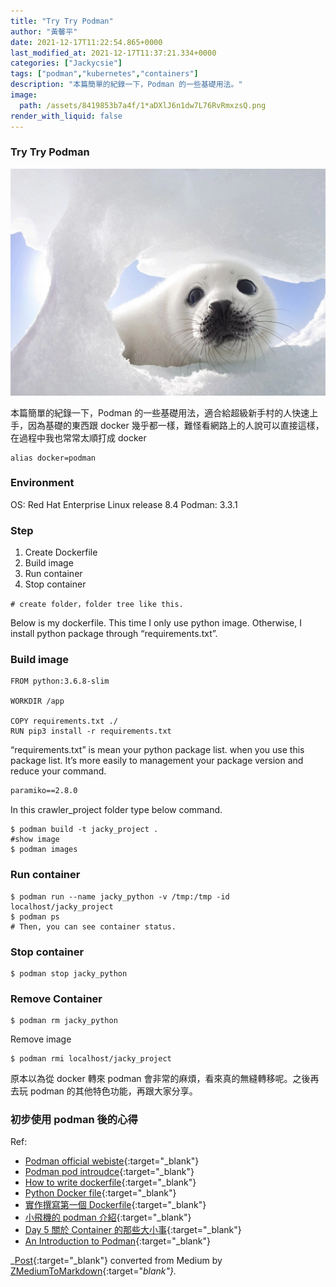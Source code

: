```yaml
---
title: "Try Try Podman"
author: "黃馨平"
date: 2021-12-17T11:22:54.865+0000
last_modified_at: 2021-12-17T11:37:21.334+0000
categories: ["Jackycsie"]
tags: ["podman","kubernetes","containers"]
description: "本篇簡單的紀錄一下，Podman 的一些基礎用法。"
image:
  path: /assets/8419853b7a4f/1*aDXlJ6n1dw7L76RvRmxzsQ.png
render_with_liquid: false
---
```


### Try Try Podman


![](/assets/8419853b7a4f/1*aDXlJ6n1dw7L76RvRmxzsQ.png)


本篇簡單的紀錄一下，Podman 的一些基礎用法，適合給超級新手村的人快速上手，因為基礎的東西跟 docker 幾乎都一樣，難怪看網路上的人說可以直接這樣，在過程中我也常常太順打成 docker
```
alias docker=podman
```
### Environment

OS: Red Hat Enterprise Linux release 8\.4
Podman: 3\.3\.1
### Step
1. Create Dockerfile
2. Build image
3. Run container
4. Stop container

```
# create folder，folder tree like this.
```

Below is my dockerfile\. This time I only use python image\. Otherwise, I install python package through “requirements\.txt”\.
### **Build image**
```
FROM python:3.6.8-slim

WORKDIR /app

COPY requirements.txt ./
RUN pip3 install -r requirements.txt
```

“requirements\.txt” is mean your python package list\. when you use this package list\. It’s more easily to management your package version and reduce your command\.
```txt
paramiko==2.8.0
```

In this crawler\_project folder type below command\.
```
$ podman build -t jacky_project .
#show image
$ podman images
```
### Run container
```
$ podman run --name jacky_python -v /tmp:/tmp -id localhost/jacky_project
$ podman ps
# Then, you can see container status.
```
### **Stop container**
```
$ podman stop jacky_python
```
### Remove Container
```
$ podman rm jacky_python
```

Remove image
```
$ podman rmi localhost/jacky_project
```

原本以為從 docker 轉來 podman 會非常的麻煩，看來真的無縫轉移呢。之後再去玩 podman 的其他特色功能，再跟大家分享。
### 初步使用 podman 後的心得


Ref:
- [Podman official webiste](https://podman.io/){:target="_blank"}
- [Podman pod introudce](https://ithelp.ithome.com.tw/articles/10239822){:target="_blank"}
- [How to write dockerfile](https://medium.com/%E4%B8%80%E5%80%8B%E5%B0%8F%E5%B0%8F%E5%B7%A5%E7%A8%8B%E5%B8%AB%E7%9A%84%E9%9A%A8%E6%89%8B%E7%AD%86%E8%A8%98/docker-%E5%AD%B8%E7%BF%92%E7%AD%86%E8%A8%98-%E5%9B%9B-%E5%A6%82%E4%BD%95%E6%92%B0%E5%AF%ABdockerfile-2a209b485530){:target="_blank"}
- [Python Docker file](https://docs.docker.com/language/python/build-images/){:target="_blank"}
- [實作撰寫第一個 Dockerfile](https://ithelp.ithome.com.tw/articles/10191016?sc=hot){:target="_blank"}
- [小飛機的 podman 介紹](https://www.google.com/url?sa=t&rct=j&q=&esrc=s&source=web&cd=&cad=rja&uact=8&ved=2ahUKEwjkx6Tql-r0AhXPZt4KHUD6DysQFnoECAcQAQ&url=https%3A%2F%2Fspeakerdeck.com%2Fpichuang%2F20201024-podman-rong-qi-ji-shu-ti-sheng-da-fa&usg=AOvVaw3FLKXgrGp0XQE7j7syea-5){:target="_blank"}
- [Day 5 關於 Container 的那些大小事](https://ithelp.ithome.com.tw/articles/10193534){:target="_blank"}
- [An Introduction to Podman](https://www.baeldung.com/ops/podman-intro){:target="_blank"}



_[Post](https://medium.com/jacky-life/try-try-podman-8419853b7a4f){:target="_blank"} converted from Medium by [ZMediumToMarkdown](https://github.com/ZhgChgLi/ZMediumToMarkdown){:target="_blank"}._
